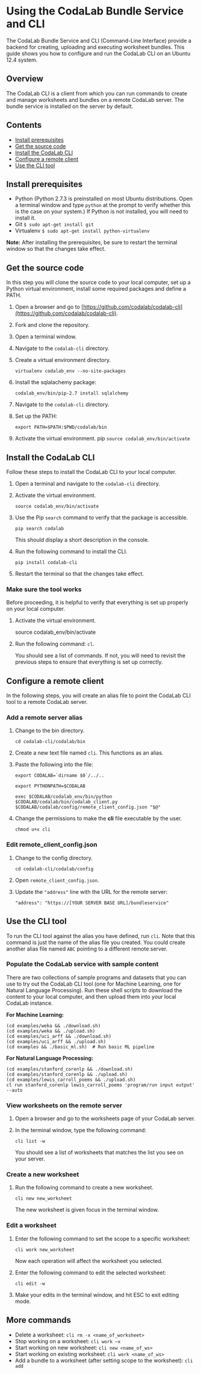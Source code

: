 # Using the CodaLab Bundle Service and CLI
The CodaLab Bundle Service and CLI (Command-Line Interface) provide a backend for creating, uploading and executing worksheet bundles. This guide shows you how to configure and run the CodaLab CLI on an Ubuntu 12.4 system.

## Overview
The CodaLab CLI is a client from which you can run commands to create and manage worksheets and bundles on a remote CodaLab server. The bundle service is installed on the server by default. 

## Contents
- [Install prerequisites](#install-prerequisites)
- [Get the source code](#get-the-source-code)
- [Install the CodaLab CLI](#install-the-codalab-cli)
- [Configure a remote client](#configure-a-remote-client)
- [Use the CLI tool](#use-the-cli-tool)

## Install prerequisites
- Python (Python 2.7.3 is preinstalled on most Ubuntu distributions. Open a terminal window and type `python` at the prompt to verify whether this is the case on your system.) If Python is not installed, you will need to install it.
- Git `$ sudo apt-get install git`
- Virtualenv `$ sudo apt-get install python-virtualenv`

**Note:** After installing the prerequisites, be sure to restart the terminal window so that the changes take effect.

## Get the source code
In this step you will clone the source code to your local computer, set up a Python virtual environment, install some required packages and define a PATH.

1. Open a browser and go to [https://github.com/codalab/codalab-cli](https://github.com/codalab/codalab-cli).
1. Fork and clone the repository.
1. Open a terminal window.
1. Navigate to the `codalab-cli` directory.
1. Create a virtual environment directory.

    `virtualenv codalab_env --no-site-packages`
    
1. Install the sqlalachemy package:

    `codalab_env/bin/pip-2.7 install sqlalchemy`

1. Navigate to the `codalab-cli` directory.

1. Set up the PATH:

    `export PATH=$PATH:$PWD/codalab/bin`

1. Activate the virtual environment.
pip 
    `source codalab_env/bin/activate`

## Install the CodaLab CLI
Follow these steps to install the CodaLab CLI to your local computer.

1. Open a terminal and navigate to the `codalab-cli` directory.
1. Activate the virtual environment.

    `source codalab_env/bin/activate`

1. Use the Pip `search` command to verify that the package is accessible.

    `pip search codalab`

    This should display a short description in the console.

1. Run the following command to install the CLI.

    `pip install codalab-cli`

1. Restart the terminal so that the changes take effect.

### Make sure the tool works
Before proceeding, it is helpful to verify that everything is set up properly on your local computer.
1. Activate the virtual environment.

    source codalab_env/bin/activate

1. Run the following command: `cl`.

   You should see a list of commands. If not, you will need to revisit the previous steps to ensure that everything is set up correctly.

## Configure a remote client
In the following steps, you will create an alias file to point the CodaLab CLI tool to a remote CodaLab server. 

### Add a remote server alias
1. Change to the bin directory.

    `cd codalab-cli/codalab/bin`

1. Create a new text file named `cli`. This functions as an alias.
1. Paste the following into the file:

    ```
    export CODALAB=`dirname $0`/../..

    export PYTHONPATH=$CODALAB

    exec $CODALAB/codalab_env/bin/python $CODALAB/codalab/bin/codalab_client.py $CODALAB/codalab/config/remote_client_config.json "$@"

    ```

1. Change the permissions to make the **cli** file executable by the user.

    `chmod u+x cli`

### Edit remote_client_config.json
1. Change to the config directory.

    `cd codalab-cli/codalab/config`

1. Open `remote_client_config.json`.
1. Update the `"address"` line with the URL for the remote server:

    `"address": "https://[YOUR SERVER BASE URL]/bundleservice"`

## Use the CLI tool
To run the CLI tool against the alias you have defined, run `cli`. Note that this command is just the name of the alias file you created. You could create another alias file named `ABC` pointing to a different remote server.

### Populate the CodaLab service with sample content
There are two collections of sample programs and datasets that you can use to try out the CodaLab CLI tool (one for Machine Learning, one for Natural Language Processing). Run these shell scripts to download the content to your local computer, and then upload them into your local CodaLab instance.

**For Machine Learning:**
    
    (cd examples/weka && ./download.sh)
    (cd examples/weka && ./upload.sh)
    (cd examples/uci_arff && ./download.sh)
    (cd examples/uci_arff && ./upload.sh)
    (cd examples && ./basic_ml.sh)  # Run basic ML pipeline

**For Natural Language Processing:**

    (cd examples/stanford_corenlp && ./download.sh)
    (cd examples/stanford_corenlp && ./upload.sh)
    (cd examples/lewis_carroll_poems && ./upload.sh)
    cl run stanford_corenlp lewis_carroll_poems 'program/run input output' --auto
     
### View worksheets on the remote server
1. Open a browser and go to the worksheets page of your CodaLab server.
1. In the terminal window, type the following command:

    `cli list -w`

    You should see a list of worksheets that matches the list you see on your server.

### Create a new worksheet
1. Run the following command to create a new worksheet.

    `cli new new_worksheet`

    The new worksheet is given focus in the terminal window.


### Edit a worksheet
1. Enter the following command to set the scope to a specific worksheet:

    `cli work new_worksheet`

    Now each operation will affect the worksheet you selected.

1. Enter the following command to edit the selected worksheet:

    `cli edit -w`

1. Make your edits in the terminal window, and hit ESC to exit editing mode.

## More commands
- Delete a worksheet: `cli rm -x <name_of_worksheet>`
- Stop working on a worksheet: `cli work –x`
- Start working on new worksheet: `cli new <name_of_ws>`
- Start working on existing worksheet: `cli work <name_of_ws>`
- Add a bundle to a worksheet (after setting scope to the worksheet): `cli add `
